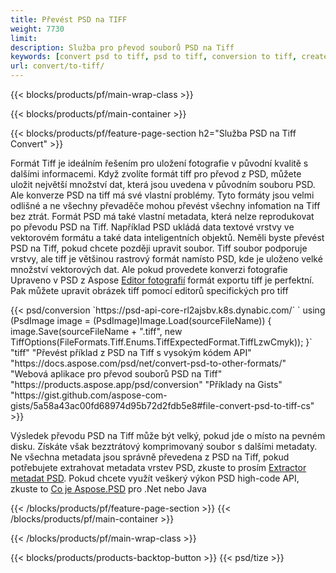 ```yaml
---
title: Převést PSD na TIFF
weight: 7730
limit: 
description: Služba pro převod souborů PSD na Tiff
keywords: [convert psd to tiff, psd to tiff, conversion to tiff, create tiff from psd, print psd as tiff]
url: convert/to-tiff/
---
```


{{< blocks/products/pf/main-wrap-class >}}

{{< blocks/products/pf/main-container >}}

{{< blocks/products/pf/feature-page-section h2="Služba PSD na Tiff Convert" >}}
<p>Formát Tiff je ideálním řešením pro uložení fotografie v původní kvalitě s dalšími informacemi. Když zvolíte formát tiff pro převod z PSD, můžete uložit největší množství dat, která jsou uvedena v původním souboru PSD. Ale konverze PSD na tiff má své vlastní problémy. Tyto formáty jsou velmi odlišné a ne všechny převaděče mohou převést všechny infomation na Tiff bez ztrát. Formát PSD má také vlastní metadata, která nelze reprodukovat po převodu PSD na Tiff. Například PSD ukládá data textové vrstvy ve vektorovém formátu a také data inteligentních objektů. Neměli byste převést PSD na Tiff, pokud chcete později upravit soubor. Tiff soubor podporuje vrstvy, ale tiff je většinou rastrový formát namísto PSD, kde je uloženo velké množství vektorových dat. Ale pokud provedete konverzi fotografie Upraveno v PSD z Aspose <a href="https://products.aspose.app/psd/photo-editor">Editor fotografií</a> formát exportu tiff je perfektní. Pak můžete upravit obrázek tiff pomocí editorů specifických pro tiff</p>
{{< psd/conversion `https://psd-api-core-rl2ajsbv.k8s.dynabic.com/` 
`    using (PsdImage image = (PsdImage)Image.Load(sourceFileName))
    {
        image.Save(sourceFileName + ".tiff", new TiffOptions(FileFormats.Tiff.Enums.TiffExpectedFormat.TiffLzwCmyk));
    }` 
	"tiff" 
"Převést příklad z PSD na Tiff s vysokým kódem API"  "https://docs.aspose.com/psd/net/convert-psd-to-other-formats/" 
"Webová aplikace pro převod souborů PSD na Tiff" "https://products.aspose.app/psd/conversion" 
"Příklady na Gists" "https://gist.github.com/aspose-com-gists/5a58a43ac00fd68974d95b72d2fdb5e8#file-convert-psd-to-tiff-cs" >}}
<p>Výsledek převodu PSD na Tiff může být velký, pokud jde o místo na pevném disku. Získáte však bezztrátový komprimovaný soubor s dalšími metadaty. Ne všechna metadata jsou správně převedena z PSD na Tiff, pokud potřebujete extrahovat metadata vrstev PSD, zkuste to prosím <a href="https://products.aspose.app/psd/metadata">Extractor metadat PSD</a>. Pokud chcete využít veškerý výkon PSD high-code API, zkuste to <a href="/psd">Co je Aspose.PSD</a> pro .Net nebo Java</p>
{{< /blocks/products/pf/feature-page-section >}}
{{< /blocks/products/pf/main-container >}}


{{< /blocks/products/pf/main-wrap-class >}}

{{< blocks/products/products-backtop-button >}}
{{< psd/tize >}}
